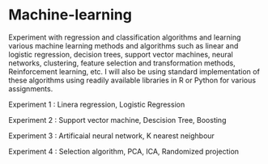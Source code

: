 # Machine-learning
Experiment with regression and classification algorithms and 
learning various machine learning methods and algorithms such as linear 
and logistic regression, decision trees, support vector machines, neural networks, clustering, feature
selection and transformation methods, Reinforcement learning, etc. I will also be using standard
implementation of these algorithms using readily available libraries in R or Python for various
assignments.

Experiment 1 : Linera regression, Logistic Regression

Experiment 2 : Support vector machine, Descision Tree, Boosting

Experiment 3 : Artificaial neural network, K nearest neighbour

Experiment 4 : Selection algorithm, PCA, ICA, Randomized projection

